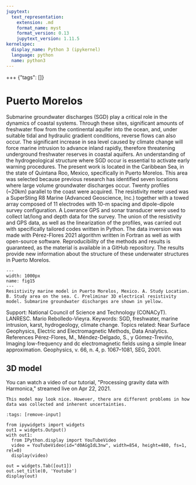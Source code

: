 ```yaml
---
jupytext:
  text_representation:
    extension: .md
    format_name: myst
    format_version: 0.13
    jupytext_version: 1.11.5
kernelspec:
  display_name: Python 3 (ipykernel)
  language: python
  name: python3
---
```


+++ {"tags": []}

# Puerto Morelos

Submarine groundwater discharges (SGD) play a critical role in the dynamics of coastal systems. Through these sites, significant amounts of freshwater flow from the continental aquifer into the ocean, and, under suitable tidal and hydraulic gradient conditions, reverse flows can also occur. The significant increase in sea level caused by climate change will force marine intrusion to advance inland rapidly, therefore threatening underground freshwater reserves in coastal aquifers. An understanding of the hydrogeological structure where SGD occur is essential to activate early warning procedures. The present work is located in the Caribbean Sea, in the state of Quintana Roo, Mexico, specifically in Puerto Morelos. This area was selected because previous research has identified seven locations where large volume groundwater discharges occur. Twenty profiles (~20km) parallel to the coast were acquired. The resistivity meter used was a SuperSting R8 Marine (Advanced Geoscience, Inc.) together with a towed array composed of 11 electrodes with
10-m spacing and dipole-dipole survey configuration. A Lowrance GPS and sonar
transducer were used to collect lat/long and depth data for the survey.
The union of the resistivity and GPS data, as well as the linearization of the profiles, was carried out with specifically tailored codes written in Python. The data inversion was made with Pérez-Flores 2021 algorithm written in Fortran as well as with open-source software.
Reproducibility of the methods and results is guaranteed, as the material is available in a GitHub repository. The results provide new information about the structure of these underwater structures in Puerto Morelos.

```{figure} ../images/SEGABSTRACT.png
---
width: 1000px
name: fig15
---
Resistivity marine model in Puerto Morelos, Mexico. A. Study Location. B. Study area on the sea. C. Preliminar 3D electrical resistivity model. Submarine groundwater discharges are shown in yellow.
```
Support: National Council of Science and Technology (CONACyT). LANRESC. Mario
Rebolledo-Vieyra.
Keywords: SGD, freshwater, marine intrusion, karst, hydrogeology, climate change.
Topics related: Near Surface Geophysics, Electric and Electromagnetic Methods, Data
Analytics.
References
Pérez-Flores, M., Méndez-Delgado, S., y Gómez-Treviño, Imaging low-frequency and dc
electromagnetic fields
using a simple linear approximation. Geophysics, v. 66, n. 4, p. 1067–1081, SEG, 2001.


## 3D model

You can watch a video of our tutorial, "Processing gravity data with Harmonica," streamed live on Apr 22, 2021.
```{note}
This model may look nice. However, there are different problems in how data was collected and inherent uncertainties.
```

```{code-cell} ipython3
:tags: [remove-input]

from ipywidgets import widgets
out1 = widgets.Output()
with out1:
  from IPython.display import YouTubeVideo
  video = YouTubeVideo(id="d0AGgIdL3nw", width=854, height=480, fs=1, rel=0)
  display(video)

out = widgets.Tab([out1])
out.set_title(0, 'Youtube')
display(out)
```